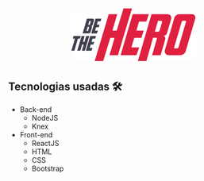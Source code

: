 <h1 align="center">
    <img alt="BeTheHero" title="#BeTheHero" src="https://github.com/dynnah/BeTheHero/blob/master/frontend/src/assets/logo.svg" width="250px" />
</h1>

## Tecnologias usadas 🛠
- Back-end
	- NodeJS 
	- Knex
- Front-end
	- ReactJS
	- HTML
	- CSS
	- Bootstrap

